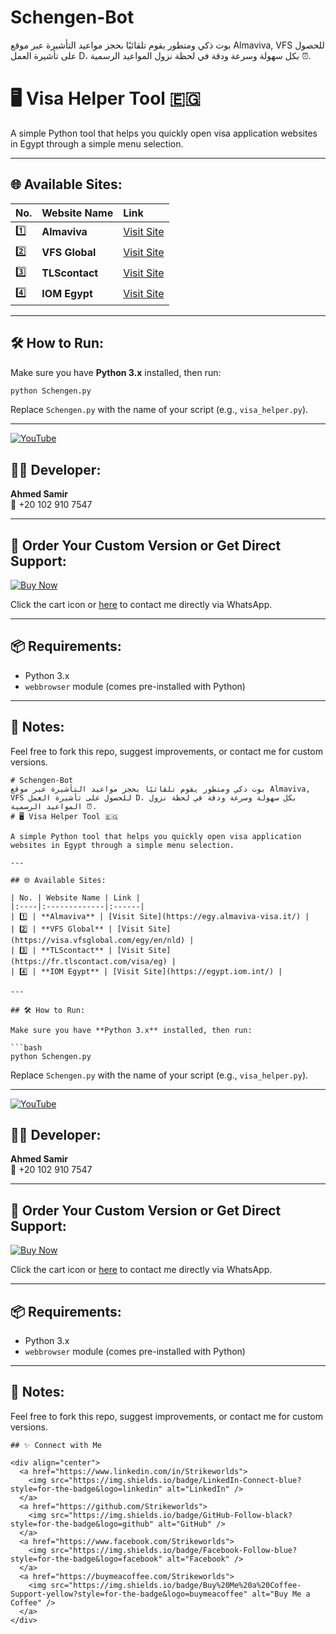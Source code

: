 # Schengen-Bot
بوت ذكي ومتطور يقوم تلقائيًا بحجز مواعيد التأشيرة عبر موقع Almaviva, VFS للحصول على تأشيرة العمل D، بكل سهولة وسرعة ودقة في لحظة نزول المواعيد الرسمية ⏰.
# 🖥️ Visa Helper Tool 🇪🇬

A simple Python tool that helps you quickly open visa application websites in Egypt through a simple menu selection.

---

## 🌐 Available Sites:

| No. | Website Name | Link |
|:----|:-------------|:------|
| 1️⃣ | **Almaviva** | [Visit Site](https://egy.almaviva-visa.it/) |
| 2️⃣ | **VFS Global** | [Visit Site](https://visa.vfsglobal.com/egy/en/nld) |
| 3️⃣ | **TLScontact** | [Visit Site](https://fr.tlscontact.com/visa/eg) |
| 4️⃣ | **IOM Egypt** | [Visit Site](https://egypt.iom.int/) |

---

## 🛠️ How to Run:

Make sure you have **Python 3.x** installed, then run:

```bash
python Schengen.py
```

Replace `Schengen.py` with the name of your script (e.g., `visa_helper.py`).

---
[![YouTube](https://img.shields.io/badge/لمشاهدة_البوت_تابع-YouTube-red?logo=youtube)](https://www.youtube.com/watch?v=N_X67nX9l0M)

## 👨‍💻 Developer:

**Ahmed Samir**  
📱 +20 102 910 7547  

---

## 🛒 Order Your Custom Version or Get Direct Support:

[![Buy Now](https://img.icons8.com/emoji/48/shopping-cart-emoji.png)](https://wa.me/201029107547)

Click the cart icon or [here](https://wa.me/201029107547) to contact me directly via WhatsApp.

---


## 📦 Requirements:

- Python 3.x  
- `webbrowser` module (comes pre-installed with Python)

---

## 📣 Notes:

Feel free to fork this repo, suggest improvements, or contact me for custom versions.
```
# Schengen-Bot
بوت ذكي ومتطور يقوم تلقائيًا بحجز مواعيد التأشيرة عبر موقع Almaviva, VFS للحصول على تأشيرة العمل D، بكل سهولة وسرعة ودقة في لحظة نزول المواعيد الرسمية ⏰.
# 🖥️ Visa Helper Tool 🇪🇬

A simple Python tool that helps you quickly open visa application websites in Egypt through a simple menu selection.

---

## 🌐 Available Sites:

| No. | Website Name | Link |
|:----|:-------------|:------|
| 1️⃣ | **Almaviva** | [Visit Site](https://egy.almaviva-visa.it/) |
| 2️⃣ | **VFS Global** | [Visit Site](https://visa.vfsglobal.com/egy/en/nld) |
| 3️⃣ | **TLScontact** | [Visit Site](https://fr.tlscontact.com/visa/eg) |
| 4️⃣ | **IOM Egypt** | [Visit Site](https://egypt.iom.int/) |

---

## 🛠️ How to Run:

Make sure you have **Python 3.x** installed, then run:

```bash
python Schengen.py
```

Replace `Schengen.py` with the name of your script (e.g., `visa_helper.py`).

---
[![YouTube](https://img.shields.io/badge/لمشاهدة_البوت_تابع-YouTube-red?logo=youtube)](https://www.youtube.com/watch?v=N_X67nX9l0M)

## 👨‍💻 Developer:

**Ahmed Samir**  
📱 +20 102 910 7547  

---

## 🛒 Order Your Custom Version or Get Direct Support:

[![Buy Now](https://img.icons8.com/emoji/48/shopping-cart-emoji.png)](https://wa.me/201029107547)

Click the cart icon or [here](https://wa.me/201029107547) to contact me directly via WhatsApp.

---


## 📦 Requirements:

- Python 3.x  
- `webbrowser` module (comes pre-installed with Python)

---

## 📣 Notes:

Feel free to fork this repo, suggest improvements, or contact me for custom versions.
```
## ✨ Connect with Me

<div align="center">
  <a href="https://www.linkedin.com/in/Strikeworlds">
    <img src="https://img.shields.io/badge/LinkedIn-Connect-blue?style=for-the-badge&logo=linkedin" alt="LinkedIn" />
  </a>
  <a href="https://github.com/Strikeworlds">
    <img src="https://img.shields.io/badge/GitHub-Follow-black?style=for-the-badge&logo=github" alt="GitHub" />
  </a>
  <a href="https://www.facebook.com/Strikeworlds">
    <img src="https://img.shields.io/badge/Facebook-Follow-blue?style=for-the-badge&logo=facebook" alt="Facebook" />
  </a>
  <a href="https://buymeacoffee.com/Strikeworlds">
    <img src="https://img.shields.io/badge/Buy%20Me%20a%20Coffee-Support-yellow?style=for-the-badge&logo=buymeacoffee" alt="Buy Me a Coffee" />
  </a>
</div>




